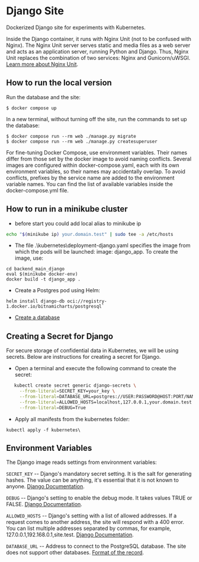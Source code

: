 # Django Site

Dockerized Django site for experiments with Kubernetes.

Inside the Django container, it runs with Nginx Unit (not to be confused with Nginx). The Nginx Unit server serves static and media files as a web server and acts as an application server, running Python and Django. Thus, Nginx Unit replaces the combination of two services: Nginx and Gunicorn/uWSGI. [Learn more about Nginx Unit](https://unit.nginx.org/).

## How to run the local version

Run the database and the site:

```shell
$ docker compose up
```

In a new terminal, without turning off the site, run the commands to set up the database:


```shell
$ docker compose run --rm web ./manage.py migrate  
$ docker compose run --rm web ./manage.py createsuperuser  
```

For fine-tuning Docker Compose, use environment variables. Their names differ from those set by the docker image to avoid naming conflicts. Several images are configured within docker-compose.yaml, each with its own environment variables, so their names may accidentally overlap. To avoid conflicts, prefixes by the service name are added to the environment variable names. You can find the list of available variables inside the docker-compose.yml file.

## How to run in a minikube cluster
- before start you could add local alias to minikube ip
```bash
echo "$(minikube ip) your.domain.test" | sudo tee -a /etc/hosts
```
- The file .\kubernetes\deployment-django.yaml specifies the image from which the pods will be launched: image: django_app.
To create the image, use:
```shell
cd backend_main_django
eval $(minikube docker-env)
docker build -t django_app .
```
- Create a Postgres pod using Helm: 
```shell
helm install django-db oci://registry-1.docker.io/bitnamicharts/postgresql`
```
- [Create a database](https://medium.com/coding-blocks/creating-user-database-and-adding-access-on-postgresql-8bfcd2f4a91e)

## Creating a Secret for Django

For secure storage of confidential data in Kubernetes, we will be using secrets. Below are instructions for creating a secret for Django.

- Open a terminal and execute the following command to create the secret:

```bash
   kubectl create secret generic django-secrets \
     --from-literal=SECRET_KEY=your_key \
     --from-literal=DATABASE_URL=postgres://USER:PASSWORD@HOST:PORT/NAME \
     --from-literal=ALLOWED_HOSTS=localhost,127.0.0.1,your.domain.test \
     --from-literal=DEBUG=True
```

- Apply all manifests from the kubernetes folder: 
```
kubectl apply -f kubernetes\
```

## Environment Variables

The Django image reads settings from environment variables:

`SECRET_KEY` -- Django's mandatory secret setting. It is the salt for generating hashes. The value can be anything, it's essential that it is not known to anyone. [Django Documentation](https://docs.djangoproject.com/en/3.2/ref/settings/#secret-key).

`DEBUG` -- Django's setting to enable the debug mode. It takes values TRUE or FALSE. [Django Documentation](https://docs.djangoproject.com/en/3.2/ref/settings/#std:setting-DEBUG).

`ALLOWED_HOSTS` -- Django's setting with a list of allowed addresses. If a request comes to another address, the site will respond with a 400 error. You can list multiple addresses separated by commas, for example, 127.0.0.1,192.168.0.1,site.test. [Django Documentation](https://docs.djangoproject.com/en/3.2/ref/settings/#allowed-hosts).

`DATABASE_URL` -- Address to connect to the PostgreSQL database. The site does not support other databases. [Format of the record](https://github.com/jacobian/dj-database-url#url-schema).
